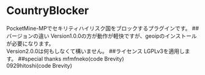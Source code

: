 # CountryBlocker
PocketMine-MPでセキリティハイリスク国をブロックするプラグインです。
##バージョンの違い
Version1.0.0の方が動作が軽快ですが、geoipのインストールが必要になります。<br>
Version2.0.0は何もしなくて構いません。
##ライセンス
LGPLv3を適用します。
##special thanks
mfmfneko(code Brevity)<br>
0929hitoshi(code Brevity)
